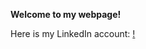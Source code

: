 **Welcome to my webpage!**

Here is my LinkedIn account:
[!]("https://www.linkedin.com/feed/?doFeedRefresh=true&nis=true&lipi=urn%3Ali%3Apage%3Ad_flagship3_feed%3BeJ8rYfp2Q7Gn3umleMNKRA%3D%3D")

[]("https://www.linkedin.com/in/shiri-karagach-73b381138/")



